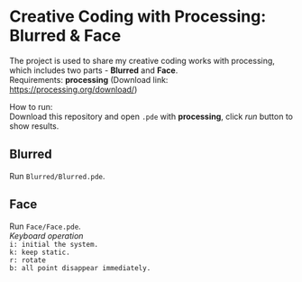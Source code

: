 # Creative Coding with Processing: Blurred & Face

The project is used to share my creative coding works with processing, which includes two parts - **Blurred** and **Face**.  
Requirements: **processing**  (Download link: https://processing.org/download/)  
  
How to run:  
Download this repository and open `.pde` with **processing**, click *run* button to show results.

## Blurred
Run `Blurred/Blurred.pde`.

## Face
Run `Face/Face.pde`.  
*Keyboard operation*  
`i: initial the system.`  
`k: keep static.`  
`r: rotate`  
`b: all point disappear immediately.`

